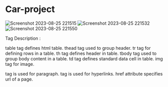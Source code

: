 # Car-project
![Screenshot 2023-08-25 221515](https://github.com/jaideepsingh0085/Car-project/assets/128147644/00fed715-4ce5-448f-a317-1d69a67ca704)
![Screenshot 2023-08-25 221532](https://github.com/jaideepsingh0085/Car-project/assets/128147644/365120e3-b055-4280-8f97-0a2dcaf12a59)
![Screenshot 2023-08-25 221550](https://github.com/jaideepsingh0085/Car-project/assets/128147644/92fbcb74-6228-4db6-952e-a02b0575c7b1)

Tag Description :


table tag defines html table.
thead tag used to group header.
tr tag for defining rows in a table.
th tag defines header in table.
tbody tag used to group body content in a table.
td tag defines standard data cell in table.
img tag for image.
<p> tag is used for paragraph.
<a> tag is used for hyperlinks.
href attribute specifies url of a page.
